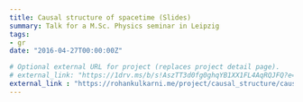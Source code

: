 ```yaml
---
title: Causal structure of spacetime (Slides)
summary: Talk for a M.Sc. Physics seminar in Leipzig
tags:
- gr
date: "2016-04-27T00:00:00Z"

# Optional external URL for project (replaces project detail page).
# external_link: "https://1drv.ms/b/s!AszTT3d0fg0ghqYB1XX1FL4AqRQJFQ?e=wctRcK"
external_link : "https://rohankulkarni.me/project/causal_structure/causal_structure.pdf"
---
```


